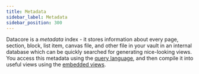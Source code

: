 ```yaml
---
title: Metadata
sidebar_label: Metadata
sidebar_position: 300
---
```


Datacore is a *metadata* index - it stores information about every page, section, block, list item, canvas file, and other file in your vault
in an internal database which can be quickly searched for generating nice-looking views. You access this metadata using the [query language](query.md),
and then compile it into useful views using the [embedded views](code-views/index.md).